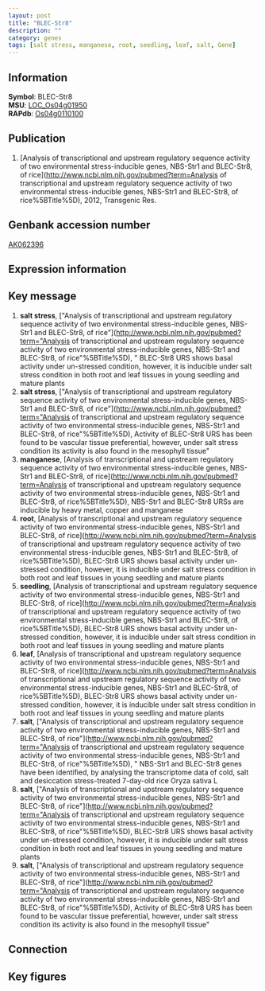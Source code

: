 ```yaml
---
layout: post
title: "BLEC-Str8"
description: ""
category: genes
tags: [salt stress, manganese, root, seedling, leaf, salt, Gene]
---
```


## Information
__Symbol__: BLEC-Str8  
__MSU__: [LOC_Os04g01950](http://rice.plantbiology.msu.edu/cgi-bin/ORF_infopage.cgi?orf=LOC_Os04g01950)  
__RAPdb__: [Os04g0110100](http://rapdb.dna.affrc.go.jp/viewer/gbrowse_details/irgsp1?name=Os04g0110100)  

## Publication
1. [Analysis of transcriptional and upstream regulatory sequence activity of two environmental stress-inducible genes, NBS-Str1 and BLEC-Str8, of rice](http://www.ncbi.nlm.nih.gov/pubmed?term=Analysis of transcriptional and upstream regulatory sequence activity of two environmental stress-inducible genes, NBS-Str1 and BLEC-Str8, of rice%5BTitle%5D), 2012, Transgenic Res.

## Genbank accession number
[AK062396](http://www.ncbi.nlm.nih.gov/nuccore/AK062396)  

## Expression information

## Key message
1. __salt stress__, ["Analysis of transcriptional and upstream regulatory sequence activity of two environmental stress-inducible genes, NBS-Str1 and BLEC-Str8, of rice"](http://www.ncbi.nlm.nih.gov/pubmed?term="Analysis of transcriptional and upstream regulatory sequence activity of two environmental stress-inducible genes, NBS-Str1 and BLEC-Str8, of rice"%5BTitle%5D), " BLEC-Str8 URS shows basal activity under un-stressed condition, however, it is inducible under salt stress condition in both root and leaf tissues in young seedling and mature plants
2. __salt stress__, ["Analysis of transcriptional and upstream regulatory sequence activity of two environmental stress-inducible genes, NBS-Str1 and BLEC-Str8, of rice"](http://www.ncbi.nlm.nih.gov/pubmed?term="Analysis of transcriptional and upstream regulatory sequence activity of two environmental stress-inducible genes, NBS-Str1 and BLEC-Str8, of rice"%5BTitle%5D),  Activity of BLEC-Str8 URS has been found to be vascular tissue preferential, however, under salt stress condition its activity is also found in the mesophyll tissue"
3. __manganese__, [Analysis of transcriptional and upstream regulatory sequence activity of two environmental stress-inducible genes, NBS-Str1 and BLEC-Str8, of rice](http://www.ncbi.nlm.nih.gov/pubmed?term=Analysis of transcriptional and upstream regulatory sequence activity of two environmental stress-inducible genes, NBS-Str1 and BLEC-Str8, of rice%5BTitle%5D),  NBS-Str1 and BLEC-Str8 URSs are inducible by heavy metal, copper and manganese
4. __root__, [Analysis of transcriptional and upstream regulatory sequence activity of two environmental stress-inducible genes, NBS-Str1 and BLEC-Str8, of rice](http://www.ncbi.nlm.nih.gov/pubmed?term=Analysis of transcriptional and upstream regulatory sequence activity of two environmental stress-inducible genes, NBS-Str1 and BLEC-Str8, of rice%5BTitle%5D),  BLEC-Str8 URS shows basal activity under un-stressed condition, however, it is inducible under salt stress condition in both root and leaf tissues in young seedling and mature plants
5. __seedling__, [Analysis of transcriptional and upstream regulatory sequence activity of two environmental stress-inducible genes, NBS-Str1 and BLEC-Str8, of rice](http://www.ncbi.nlm.nih.gov/pubmed?term=Analysis of transcriptional and upstream regulatory sequence activity of two environmental stress-inducible genes, NBS-Str1 and BLEC-Str8, of rice%5BTitle%5D),  BLEC-Str8 URS shows basal activity under un-stressed condition, however, it is inducible under salt stress condition in both root and leaf tissues in young seedling and mature plants
6. __leaf__, [Analysis of transcriptional and upstream regulatory sequence activity of two environmental stress-inducible genes, NBS-Str1 and BLEC-Str8, of rice](http://www.ncbi.nlm.nih.gov/pubmed?term=Analysis of transcriptional and upstream regulatory sequence activity of two environmental stress-inducible genes, NBS-Str1 and BLEC-Str8, of rice%5BTitle%5D),  BLEC-Str8 URS shows basal activity under un-stressed condition, however, it is inducible under salt stress condition in both root and leaf tissues in young seedling and mature plants
7. __salt__, ["Analysis of transcriptional and upstream regulatory sequence activity of two environmental stress-inducible genes, NBS-Str1 and BLEC-Str8, of rice"](http://www.ncbi.nlm.nih.gov/pubmed?term="Analysis of transcriptional and upstream regulatory sequence activity of two environmental stress-inducible genes, NBS-Str1 and BLEC-Str8, of rice"%5BTitle%5D), " NBS-Str1 and BLEC-Str8 genes have been identified, by analysing the transcriptome data of cold, salt and desiccation stress-treated 7-day-old rice Oryza sativa L
8. __salt__, ["Analysis of transcriptional and upstream regulatory sequence activity of two environmental stress-inducible genes, NBS-Str1 and BLEC-Str8, of rice"](http://www.ncbi.nlm.nih.gov/pubmed?term="Analysis of transcriptional and upstream regulatory sequence activity of two environmental stress-inducible genes, NBS-Str1 and BLEC-Str8, of rice"%5BTitle%5D),  BLEC-Str8 URS shows basal activity under un-stressed condition, however, it is inducible under salt stress condition in both root and leaf tissues in young seedling and mature plants
9. __salt__, ["Analysis of transcriptional and upstream regulatory sequence activity of two environmental stress-inducible genes, NBS-Str1 and BLEC-Str8, of rice"](http://www.ncbi.nlm.nih.gov/pubmed?term="Analysis of transcriptional and upstream regulatory sequence activity of two environmental stress-inducible genes, NBS-Str1 and BLEC-Str8, of rice"%5BTitle%5D),  Activity of BLEC-Str8 URS has been found to be vascular tissue preferential, however, under salt stress condition its activity is also found in the mesophyll tissue"

## Connection

## Key figures


